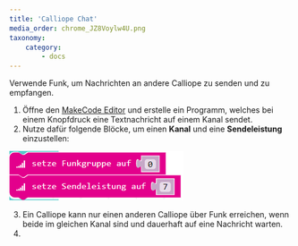 ```yaml
---
title: 'Calliope Chat'
media_order: chrome_JZ8Voylw4U.png
taxonomy:
    category:
        - docs
---
```


Verwende Funk, um Nachrichten an andere Calliope zu senden und zu empfangen.

1. Öffne den [MakeCode Editor](https://makecode.calliope.cc/) und erstelle ein Programm, welches bei einem Knopfdruck eine Textnachricht auf einem Kanal sendet.
2. Nutze dafür folgende Blöcke, um einen **Kanal** und eine **Sendeleistung** einzustellen:

![](chrome_JZ8Voylw4U.png)

3. Ein Calliope kann nur einen anderen Calliope über Funk erreichen, wenn beide im gleichen Kanal sind und dauerhaft auf eine Nachricht warten.
4. 